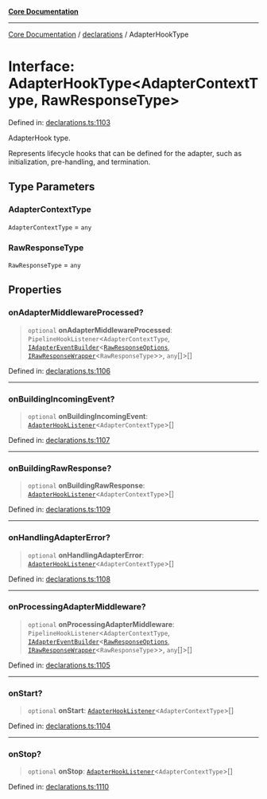 [**Core Documentation**](../../README.md)

***

[Core Documentation](../../README.md) / [declarations](../README.md) / AdapterHookType

# Interface: AdapterHookType\<AdapterContextType, RawResponseType\>

Defined in: [declarations.ts:1103](https://github.com/stonemjs/core/blob/e2200da501349da1fec304d821c002bb6d055b61/src/declarations.ts#L1103)

AdapterHook type.

Represents lifecycle hooks that can be defined for the adapter, such as initialization, pre-handling, and termination.

## Type Parameters

### AdapterContextType

`AdapterContextType` = `any`

### RawResponseType

`RawResponseType` = `any`

## Properties

### onAdapterMiddlewareProcessed?

> `optional` **onAdapterMiddlewareProcessed**: `PipelineHookListener`\<`AdapterContextType`, [`IAdapterEventBuilder`](IAdapterEventBuilder.md)\<[`RawResponseOptions`](RawResponseOptions.md), [`IRawResponseWrapper`](IRawResponseWrapper.md)\<`RawResponseType`\>\>, `any`[]\>[]

Defined in: [declarations.ts:1106](https://github.com/stonemjs/core/blob/e2200da501349da1fec304d821c002bb6d055b61/src/declarations.ts#L1106)

***

### onBuildingIncomingEvent?

> `optional` **onBuildingIncomingEvent**: [`AdapterHookListener`](../type-aliases/AdapterHookListener.md)\<`AdapterContextType`\>[]

Defined in: [declarations.ts:1107](https://github.com/stonemjs/core/blob/e2200da501349da1fec304d821c002bb6d055b61/src/declarations.ts#L1107)

***

### onBuildingRawResponse?

> `optional` **onBuildingRawResponse**: [`AdapterHookListener`](../type-aliases/AdapterHookListener.md)\<`AdapterContextType`\>[]

Defined in: [declarations.ts:1109](https://github.com/stonemjs/core/blob/e2200da501349da1fec304d821c002bb6d055b61/src/declarations.ts#L1109)

***

### onHandlingAdapterError?

> `optional` **onHandlingAdapterError**: [`AdapterHookListener`](../type-aliases/AdapterHookListener.md)\<`AdapterContextType`\>[]

Defined in: [declarations.ts:1108](https://github.com/stonemjs/core/blob/e2200da501349da1fec304d821c002bb6d055b61/src/declarations.ts#L1108)

***

### onProcessingAdapterMiddleware?

> `optional` **onProcessingAdapterMiddleware**: `PipelineHookListener`\<`AdapterContextType`, [`IAdapterEventBuilder`](IAdapterEventBuilder.md)\<[`RawResponseOptions`](RawResponseOptions.md), [`IRawResponseWrapper`](IRawResponseWrapper.md)\<`RawResponseType`\>\>, `any`[]\>[]

Defined in: [declarations.ts:1105](https://github.com/stonemjs/core/blob/e2200da501349da1fec304d821c002bb6d055b61/src/declarations.ts#L1105)

***

### onStart?

> `optional` **onStart**: [`AdapterHookListener`](../type-aliases/AdapterHookListener.md)\<`AdapterContextType`\>[]

Defined in: [declarations.ts:1104](https://github.com/stonemjs/core/blob/e2200da501349da1fec304d821c002bb6d055b61/src/declarations.ts#L1104)

***

### onStop?

> `optional` **onStop**: [`AdapterHookListener`](../type-aliases/AdapterHookListener.md)\<`AdapterContextType`\>[]

Defined in: [declarations.ts:1110](https://github.com/stonemjs/core/blob/e2200da501349da1fec304d821c002bb6d055b61/src/declarations.ts#L1110)
